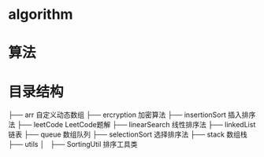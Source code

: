 # algorithm

# 算法

# 目录结构
├── arr 自定义动态数组
├── ercryption 加密算法
├── insertionSort 插入排序法
├── leetCode LeetCode题解
├── linearSearch 线性排序法
├── linkedList 链表
├── queue 数组队列
├── selectionSort 选择排序法
├── stack 数组栈
├── utils
│   ├── SortingUtil 排序工具类

 
